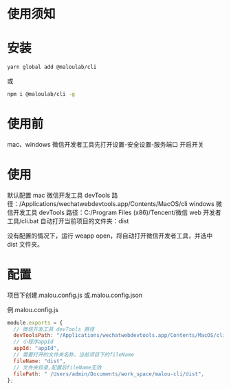 # 使用须知

# 安装

```bash
yarn global add @maloulab/cli
```

或

```bash
npm i @maloulab/cli -g
```

# 使用前

mac、windows 微信开发者工具先打开设置-安全设置-服务端口 开启开关

# 使用

默认配置
mac 微信开发工具 devTools 路径：/Applications/wechatwebdevtools.app/Contents/MacOS/cli
windows 微信开发工具 devTools 路径：C:/Program Files (x86)/Tencent/微信 web 开发者工具/cli.bat
自动打开当前项目的文件夹：dist

没有配置的情况下，运行 weapp open，将自动打开微信开发者工具，并选中 dist 文件夹。

# 配置

项目下创建.malou.config.js 或.malou.config.json

例.malou.config.js

```js
module.exports = {
  // 微信开发工具 devTools 路径
  devToolsPath: "/Applications/wechatwebdevtools.app/Contents/MacOS/cli",
  // 小程序appId
  appId: "appId",
  // 需要打开的文件夹名称，当前项目下的fileName
  fileName: "dist",
  // 文件夹目录,配置后fileName无效
  filePath: " /Users/admin/Documents/work_space/malou-cli/dist",
};
```
